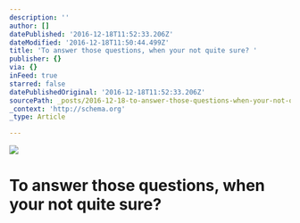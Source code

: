 ```yaml
---
description: ''
author: []
datePublished: '2016-12-18T11:52:33.206Z'
dateModified: '2016-12-18T11:50:44.499Z'
title: 'To answer those questions, when your not quite sure? '
publisher: {}
via: {}
inFeed: true
starred: false
datePublishedOriginal: '2016-12-18T11:52:33.206Z'
sourcePath: _posts/2016-12-18-to-answer-those-questions-when-your-not-quite-sure.md
_context: 'http://schema.org'
_type: Article

---
```

![](https://the-grid-user-content.s3-us-west-2.amazonaws.com/9b9f82d1-15ca-4ae7-9422-e57cfb0d346f.jpg)

# To answer those questions, when your not quite sure?
